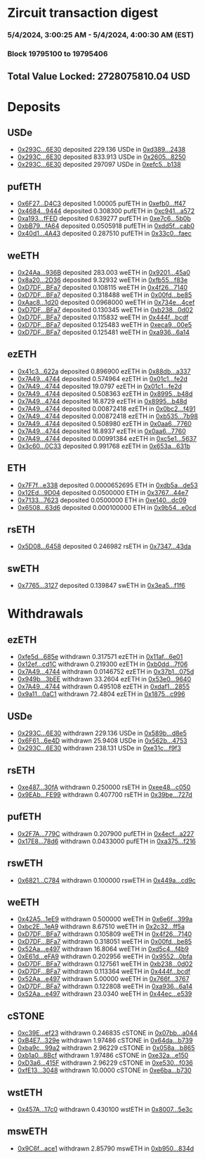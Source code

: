 # Zircuit transaction digest
### 5/4/2024, 3:00:25 AM - 5/4/2024, 4:00:30 AM (EST)
### Block 19795100 to 19795406

## Total Value Locked: 2728075810.04 USD

# Deposits
## USDe
- [0x293C...6E30](https://etherscan.io/address/0x293C6937D8D82e05B01335F7B33FBA0c8e256E30) deposited 229.136 USDe in [0xd389...2438](https://etherscan.io/tx/0x293C6937D8D82e05B01335F7B33FBA0c8e256E30)
- [0x293C...6E30](https://etherscan.io/address/0x293C6937D8D82e05B01335F7B33FBA0c8e256E30) deposited 833.913 USDe in [0x2605...8250](https://etherscan.io/tx/0x293C6937D8D82e05B01335F7B33FBA0c8e256E30)
- [0x293C...6E30](https://etherscan.io/address/0x293C6937D8D82e05B01335F7B33FBA0c8e256E30) deposited 297097 USDe in [0xefc5...b138](https://etherscan.io/tx/0x293C6937D8D82e05B01335F7B33FBA0c8e256E30)
## pufETH
- [0x6F27...D4C3](https://etherscan.io/address/0x6F275Db18D3bf5d54d94aa7ba05B73a8AB68D4C3) deposited 1.00005 pufETH in [0xefb0...ff47](https://etherscan.io/tx/0x6F275Db18D3bf5d54d94aa7ba05B73a8AB68D4C3)
- [0x4684...9444](https://etherscan.io/address/0x46847544430F1f2aD2ADCD014f034baD59c79444) deposited 0.308300 pufETH in [0xc941...a572](https://etherscan.io/tx/0x46847544430F1f2aD2ADCD014f034baD59c79444)
- [0xa193...fFED](https://etherscan.io/address/0xa193F2605698423AB6473F7b692F11363D41fFED) deposited 0.639277 pufETH in [0xe7c6...5b0b](https://etherscan.io/tx/0xa193F2605698423AB6473F7b692F11363D41fFED)
- [0xbB79...fA64](https://etherscan.io/address/0xbB79E9874c36609bDCecD4a644822FbA8431fA64) deposited 0.0505918 pufETH in [0xdd5f...cab0](https://etherscan.io/tx/0xbB79E9874c36609bDCecD4a644822FbA8431fA64)
- [0x40d1...4A43](https://etherscan.io/address/0x40d194DD27049cB82cda73f5fBE1d07B47f54A43) deposited 0.287510 pufETH in [0x33c0...faec](https://etherscan.io/tx/0x40d194DD27049cB82cda73f5fBE1d07B47f54A43)
## weETH
- [0x24Aa...936B](https://etherscan.io/address/0x24Aa964c888494DE4fd06CE81FAfB52122fE936B) deposited 283.003 weETH in [0x9201...45a0](https://etherscan.io/tx/0x24Aa964c888494DE4fd06CE81FAfB52122fE936B)
- [0x8a20...2D36](https://etherscan.io/address/0x8a20A9CD1Ce3c40c997345a3fe15f76A500e2D36) deposited 9.32932 weETH in [0xfb55...f83e](https://etherscan.io/tx/0x8a20A9CD1Ce3c40c997345a3fe15f76A500e2D36)
- [0xD7DF...BFa7](https://etherscan.io/address/0xD7DF7E085214743530afF339aFC420c7c720BFa7) deposited 0.108115 weETH in [0x4f26...7140](https://etherscan.io/tx/0xD7DF7E085214743530afF339aFC420c7c720BFa7)
- [0xD7DF...BFa7](https://etherscan.io/address/0xD7DF7E085214743530afF339aFC420c7c720BFa7) deposited 0.318488 weETH in [0x00fd...be85](https://etherscan.io/tx/0xD7DF7E085214743530afF339aFC420c7c720BFa7)
- [0xAac8...1d20](https://etherscan.io/address/0xAac8Ee81e2c0aD22bc5E31a58e9E36e767c61d20) deposited 0.0968000 weETH in [0x734e...4cef](https://etherscan.io/tx/0xAac8Ee81e2c0aD22bc5E31a58e9E36e767c61d20)
- [0xD7DF...BFa7](https://etherscan.io/address/0xD7DF7E085214743530afF339aFC420c7c720BFa7) deposited 0.130345 weETH in [0xb238...0d02](https://etherscan.io/tx/0xD7DF7E085214743530afF339aFC420c7c720BFa7)
- [0xD7DF...BFa7](https://etherscan.io/address/0xD7DF7E085214743530afF339aFC420c7c720BFa7) deposited 0.115832 weETH in [0x444f...bcdf](https://etherscan.io/tx/0xD7DF7E085214743530afF339aFC420c7c720BFa7)
- [0xD7DF...BFa7](https://etherscan.io/address/0xD7DF7E085214743530afF339aFC420c7c720BFa7) deposited 0.125483 weETH in [0xeca9...00e5](https://etherscan.io/tx/0xD7DF7E085214743530afF339aFC420c7c720BFa7)
- [0xD7DF...BFa7](https://etherscan.io/address/0xD7DF7E085214743530afF339aFC420c7c720BFa7) deposited 0.125481 weETH in [0xa936...6a14](https://etherscan.io/tx/0xD7DF7E085214743530afF339aFC420c7c720BFa7)
## ezETH
- [0x41c3...622a](https://etherscan.io/address/0x41c34766e08CFCAD0024033A74Eec6e4360E622a) deposited 0.896900 ezETH in [0x88db...a337](https://etherscan.io/tx/0x41c34766e08CFCAD0024033A74Eec6e4360E622a)
- [0x7A49...4744](https://etherscan.io/address/0x7A493Be5c2ce014cD049Bf178a1ac0Db1B434744) deposited 0.574964 ezETH in [0x01c1...fe2d](https://etherscan.io/tx/0x7A493Be5c2ce014cD049Bf178a1ac0Db1B434744)
- [0x7A49...4744](https://etherscan.io/address/0x7A493Be5c2ce014cD049Bf178a1ac0Db1B434744) deposited 19.0797 ezETH in [0x01c1...fe2d](https://etherscan.io/tx/0x7A493Be5c2ce014cD049Bf178a1ac0Db1B434744)
- [0x7A49...4744](https://etherscan.io/address/0x7A493Be5c2ce014cD049Bf178a1ac0Db1B434744) deposited 0.508363 ezETH in [0x8995...b48d](https://etherscan.io/tx/0x7A493Be5c2ce014cD049Bf178a1ac0Db1B434744)
- [0x7A49...4744](https://etherscan.io/address/0x7A493Be5c2ce014cD049Bf178a1ac0Db1B434744) deposited 16.8729 ezETH in [0x8995...b48d](https://etherscan.io/tx/0x7A493Be5c2ce014cD049Bf178a1ac0Db1B434744)
- [0x7A49...4744](https://etherscan.io/address/0x7A493Be5c2ce014cD049Bf178a1ac0Db1B434744) deposited 0.00872418 ezETH in [0x0bc2...f491](https://etherscan.io/tx/0x7A493Be5c2ce014cD049Bf178a1ac0Db1B434744)
- [0x7A49...4744](https://etherscan.io/address/0x7A493Be5c2ce014cD049Bf178a1ac0Db1B434744) deposited 0.00872418 ezETH in [0xb535...7b98](https://etherscan.io/tx/0x7A493Be5c2ce014cD049Bf178a1ac0Db1B434744)
- [0x7A49...4744](https://etherscan.io/address/0x7A493Be5c2ce014cD049Bf178a1ac0Db1B434744) deposited 0.508980 ezETH in [0x0aa6...7760](https://etherscan.io/tx/0x7A493Be5c2ce014cD049Bf178a1ac0Db1B434744)
- [0x7A49...4744](https://etherscan.io/address/0x7A493Be5c2ce014cD049Bf178a1ac0Db1B434744) deposited 16.8937 ezETH in [0x0aa6...7760](https://etherscan.io/tx/0x7A493Be5c2ce014cD049Bf178a1ac0Db1B434744)
- [0x7A49...4744](https://etherscan.io/address/0x7A493Be5c2ce014cD049Bf178a1ac0Db1B434744) deposited 0.00991384 ezETH in [0xc5e1...5637](https://etherscan.io/tx/0x7A493Be5c2ce014cD049Bf178a1ac0Db1B434744)
- [0x3c60...0C33](https://etherscan.io/address/0x3c6032CB969f66a9d8724e06d3EfE10badb30C33) deposited 0.991768 ezETH in [0x653a...631b](https://etherscan.io/tx/0x3c6032CB969f66a9d8724e06d3EfE10badb30C33)
## ETH
- [0x7F7f...e338](https://etherscan.io/address/0x7F7fb92038405a03808a3f0314c71314EEAae338) deposited 0.0000652695 ETH in [0xdb5a...de53](https://etherscan.io/tx/0x7F7fb92038405a03808a3f0314c71314EEAae338)
- [0x12Ed...9D04](https://etherscan.io/address/0x12EdD48a2C44e6Ea64303DC25Bae67D843e49D04) deposited 0.0500000 ETH in [0x3767...44e7](https://etherscan.io/tx/0x12EdD48a2C44e6Ea64303DC25Bae67D843e49D04)
- [0x7133...7623](https://etherscan.io/address/0x7133Fb97679a0a75dF5022B568A4c5E502357623) deposited 0.0500000 ETH in [0xe140...dc09](https://etherscan.io/tx/0x7133Fb97679a0a75dF5022B568A4c5E502357623)
- [0x6508...63d6](https://etherscan.io/address/0x6508433Bd7180776AE06b7CD27b1F3D3A17263d6) deposited 0.000100000 ETH in [0x9b54...e0cd](https://etherscan.io/tx/0x6508433Bd7180776AE06b7CD27b1F3D3A17263d6)
## rsETH
- [0x5D08...6458](https://etherscan.io/address/0x5D08628170B108447C92c29E0555DE105AaE6458) deposited 0.246982 rsETH in [0x7347...43da](https://etherscan.io/tx/0x5D08628170B108447C92c29E0555DE105AaE6458)
## swETH
- [0x7765...3127](https://etherscan.io/address/0x77651A5E9A715bF114640e605bb92Dbf3Ffc3127) deposited 0.139847 swETH in [0x3ea5...f1f6](https://etherscan.io/tx/0x77651A5E9A715bF114640e605bb92Dbf3Ffc3127)
# Withdrawals
## ezETH
- [0xfe5d...685e](https://etherscan.io/address/0xfe5d6bD223A0A4963959eDf99B2aB0235E9d685e) withdrawn 0.317571 ezETH in [0x11af...6e01](https://etherscan.io/tx/0xfe5d6bD223A0A4963959eDf99B2aB0235E9d685e)
- [0x12ef...cd1C](https://etherscan.io/address/0x12ef58947285F01cE8d8EcD90b3Ea384B022cd1C) withdrawn 0.219300 ezETH in [0xb0dd...7f06](https://etherscan.io/tx/0x12ef58947285F01cE8d8EcD90b3Ea384B022cd1C)
- [0x7A49...4744](https://etherscan.io/address/0x7A493Be5c2ce014cD049Bf178a1ac0Db1B434744) withdrawn 0.0146752 ezETH in [0x37b1...075d](https://etherscan.io/tx/0x7A493Be5c2ce014cD049Bf178a1ac0Db1B434744)
- [0x949b...3bEE](https://etherscan.io/address/0x949b82Dfc04558bC4D3CA033A1B194915a3A3bEE) withdrawn 33.2604 ezETH in [0x53e0...9640](https://etherscan.io/tx/0x949b82Dfc04558bC4D3CA033A1B194915a3A3bEE)
- [0x7A49...4744](https://etherscan.io/address/0x7A493Be5c2ce014cD049Bf178a1ac0Db1B434744) withdrawn 0.495108 ezETH in [0xdaf1...2855](https://etherscan.io/tx/0x7A493Be5c2ce014cD049Bf178a1ac0Db1B434744)
- [0x9a11...0aC1](https://etherscan.io/address/0x9a11d1D90AfB58a22C566EC63f5b3A7554970aC1) withdrawn 72.4804 ezETH in [0x1875...c996](https://etherscan.io/tx/0x9a11d1D90AfB58a22C566EC63f5b3A7554970aC1)
## USDe
- [0x293C...6E30](https://etherscan.io/address/0x293C6937D8D82e05B01335F7B33FBA0c8e256E30) withdrawn 229.136 USDe in [0x589b...d8e5](https://etherscan.io/tx/0x293C6937D8D82e05B01335F7B33FBA0c8e256E30)
- [0x6F61...6e4D](https://etherscan.io/address/0x6F6131fb2b3fA5F6474f790Cb0b4cc9792386e4D) withdrawn 25.9408 USDe in [0x562b...4753](https://etherscan.io/tx/0x6F6131fb2b3fA5F6474f790Cb0b4cc9792386e4D)
- [0x293C...6E30](https://etherscan.io/address/0x293C6937D8D82e05B01335F7B33FBA0c8e256E30) withdrawn 238.131 USDe in [0xe31c...f9f3](https://etherscan.io/tx/0x293C6937D8D82e05B01335F7B33FBA0c8e256E30)
## rsETH
- [0xe487...30fA](https://etherscan.io/address/0xe4870B63aC2c2ad1f8109699e40940D5B36630fA) withdrawn 0.250000 rsETH in [0xee48...c050](https://etherscan.io/tx/0xe4870B63aC2c2ad1f8109699e40940D5B36630fA)
- [0x9EAb...FE99](https://etherscan.io/address/0x9EAb4f5818535c5a239F85D84758e9C790eFFE99) withdrawn 0.407700 rsETH in [0x39be...727d](https://etherscan.io/tx/0x9EAb4f5818535c5a239F85D84758e9C790eFFE99)
## pufETH
- [0x2F7A...779C](https://etherscan.io/address/0x2F7A19440A4f594577f71569b8550A4cf29c779C) withdrawn 0.207900 pufETH in [0x4ecf...a227](https://etherscan.io/tx/0x2F7A19440A4f594577f71569b8550A4cf29c779C)
- [0x17E8...78d6](https://etherscan.io/address/0x17E89E71517e96582357f90aC7f4a1b06AB778d6) withdrawn 0.0433000 pufETH in [0xa375...f216](https://etherscan.io/tx/0x17E89E71517e96582357f90aC7f4a1b06AB778d6)
## rswETH
- [0x6821...C784](https://etherscan.io/address/0x68210DB7Fd1a897f295Cb10a1c3B53919d27C784) withdrawn 0.100000 rswETH in [0x449a...cd9c](https://etherscan.io/tx/0x68210DB7Fd1a897f295Cb10a1c3B53919d27C784)
## weETH
- [0x42A5...1eE9](https://etherscan.io/address/0x42A59a666C53558dFa793e6FE06237598F891eE9) withdrawn 0.500000 weETH in [0x6e6f...399a](https://etherscan.io/tx/0x42A59a666C53558dFa793e6FE06237598F891eE9)
- [0xbc2E...1eA9](https://etherscan.io/address/0xbc2E07a461ef6194545c4BBAd0e3F64679331eA9) withdrawn 8.67510 weETH in [0x2c32...ff5a](https://etherscan.io/tx/0xbc2E07a461ef6194545c4BBAd0e3F64679331eA9)
- [0xD7DF...BFa7](https://etherscan.io/address/0xD7DF7E085214743530afF339aFC420c7c720BFa7) withdrawn 0.105809 weETH in [0x4f26...7140](https://etherscan.io/tx/0xD7DF7E085214743530afF339aFC420c7c720BFa7)
- [0xD7DF...BFa7](https://etherscan.io/address/0xD7DF7E085214743530afF339aFC420c7c720BFa7) withdrawn 0.318051 weETH in [0x00fd...be85](https://etherscan.io/tx/0xD7DF7E085214743530afF339aFC420c7c720BFa7)
- [0x52Aa...e497](https://etherscan.io/address/0x52Aa899454998Be5b000Ad077a46Bbe360F4e497) withdrawn 16.8064 weETH in [0xd5c4...f4b9](https://etherscan.io/tx/0x52Aa899454998Be5b000Ad077a46Bbe360F4e497)
- [0xE61d...eFA9](https://etherscan.io/address/0xE61dAA01934becb1e2e96ceEcE92fA8F200eeFA9) withdrawn 0.202956 weETH in [0x9552...0bfa](https://etherscan.io/tx/0xE61dAA01934becb1e2e96ceEcE92fA8F200eeFA9)
- [0xD7DF...BFa7](https://etherscan.io/address/0xD7DF7E085214743530afF339aFC420c7c720BFa7) withdrawn 0.127561 weETH in [0xb238...0d02](https://etherscan.io/tx/0xD7DF7E085214743530afF339aFC420c7c720BFa7)
- [0xD7DF...BFa7](https://etherscan.io/address/0xD7DF7E085214743530afF339aFC420c7c720BFa7) withdrawn 0.113364 weETH in [0x444f...bcdf](https://etherscan.io/tx/0xD7DF7E085214743530afF339aFC420c7c720BFa7)
- [0x52Aa...e497](https://etherscan.io/address/0x52Aa899454998Be5b000Ad077a46Bbe360F4e497) withdrawn 5.00000 weETH in [0x766f...3767](https://etherscan.io/tx/0x52Aa899454998Be5b000Ad077a46Bbe360F4e497)
- [0xD7DF...BFa7](https://etherscan.io/address/0xD7DF7E085214743530afF339aFC420c7c720BFa7) withdrawn 0.122808 weETH in [0xa936...6a14](https://etherscan.io/tx/0xD7DF7E085214743530afF339aFC420c7c720BFa7)
- [0x52Aa...e497](https://etherscan.io/address/0x52Aa899454998Be5b000Ad077a46Bbe360F4e497) withdrawn 23.0340 weETH in [0x44ec...e539](https://etherscan.io/tx/0x52Aa899454998Be5b000Ad077a46Bbe360F4e497)
## cSTONE
- [0xc39E...ef23](https://etherscan.io/address/0xc39E4E45b62C23A5c468Ef802c923d056aB1ef23) withdrawn 0.246835 cSTONE in [0x07bb...a044](https://etherscan.io/tx/0xc39E4E45b62C23A5c468Ef802c923d056aB1ef23)
- [0xB4E7...329e](https://etherscan.io/address/0xB4E71DfF27c96918B5e49cb0429cd0A6E39d329e) withdrawn 1.97486 cSTONE in [0x64da...b739](https://etherscan.io/tx/0xB4E71DfF27c96918B5e49cb0429cd0A6E39d329e)
- [0xba9c...99a2](https://etherscan.io/address/0xba9cDCe6FB9a79AF9768c04A996f67F9d0c199a2) withdrawn 2.96229 cSTONE in [0x058a...b865](https://etherscan.io/tx/0xba9cDCe6FB9a79AF9768c04A996f67F9d0c199a2)
- [0xb1a0...8Bcf](https://etherscan.io/address/0xb1a0F861c5F8A838B7A123727958e1fD56A18Bcf) withdrawn 1.97486 cSTONE in [0xe32a...e150](https://etherscan.io/tx/0xb1a0F861c5F8A838B7A123727958e1fD56A18Bcf)
- [0xD3a6...415F](https://etherscan.io/address/0xD3a6e35F74Adbf3b4b14AaA908cAA63e2931415F) withdrawn 2.96229 cSTONE in [0xe530...f036](https://etherscan.io/tx/0xD3a6e35F74Adbf3b4b14AaA908cAA63e2931415F)
- [0xfE13...3048](https://etherscan.io/address/0xfE13C6d06121A27caE69e634AC25e8D3316D3048) withdrawn 10.0000 cSTONE in [0xe6ba...b730](https://etherscan.io/tx/0xfE13C6d06121A27caE69e634AC25e8D3316D3048)
## wstETH
- [0x457A...17c0](https://etherscan.io/address/0x457A7A2A5Fa1EC10aFfdF7e1e4dad0328c7817c0) withdrawn 0.430100 wstETH in [0x8007...5e3c](https://etherscan.io/tx/0x457A7A2A5Fa1EC10aFfdF7e1e4dad0328c7817c0)
## mswETH
- [0x9C6f...ace1](https://etherscan.io/address/0x9C6fB33fDbce49C9f95bc7fb7722DCEC9cb5ace1) withdrawn 2.85790 mswETH in [0xb950...834d](https://etherscan.io/tx/0x9C6fB33fDbce49C9f95bc7fb7722DCEC9cb5ace1)
